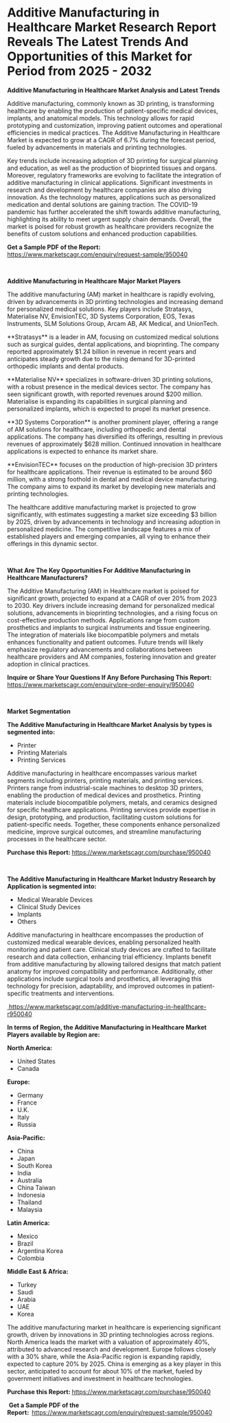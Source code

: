 <p><h1>Additive Manufacturing in Healthcare Market Research Report Reveals The Latest Trends And Opportunities of this Market for Period from 2025 - 2032</h1></p><p><strong>Additive Manufacturing in Healthcare Market Analysis and Latest Trends</strong></p>
<p><p>Additive manufacturing, commonly known as 3D printing, is transforming healthcare by enabling the production of patient-specific medical devices, implants, and anatomical models. This technology allows for rapid prototyping and customization, improving patient outcomes and operational efficiencies in medical practices. The Additive Manufacturing in Healthcare Market is expected to grow at a CAGR of 6.7% during the forecast period, fueled by advancements in materials and printing technologies. </p><p>Key trends include increasing adoption of 3D printing for surgical planning and education, as well as the production of bioprinted tissues and organs. Moreover, regulatory frameworks are evolving to facilitate the integration of additive manufacturing in clinical applications. Significant investments in research and development by healthcare companies are also driving innovation. As the technology matures, applications such as personalized medication and dental solutions are gaining traction. The COVID-19 pandemic has further accelerated the shift towards additive manufacturing, highlighting its ability to meet urgent supply chain demands. Overall, the market is poised for robust growth as healthcare providers recognize the benefits of custom solutions and enhanced production capabilities.</p></p>
<p><strong>Get a Sample PDF of the Report:&nbsp;</strong> <a href="https://www.marketscagr.com/enquiry/request-sample/950040?utm_campaign=2304&utm_medium=2&utm_source=Github&utm_content=ia&utm_term=18042025&utm_id=additive-manufacturing-in-healthcare">https://www.marketscagr.com/enquiry/request-sample/950040</a></p>
<p>&nbsp;</p>
<p><strong>Additive Manufacturing in Healthcare Major Market Players</strong></p>
<p><p>The additive manufacturing (AM) market in healthcare is rapidly evolving, driven by advancements in 3D printing technologies and increasing demand for personalized medical solutions. Key players include Stratasys, Materialise NV, EnvisionTEC, 3D Systems Corporation, EOS, Texas Instruments, SLM Solutions Group, Arcam AB, AK Medical, and UnionTech.</p><p>**Stratasys** is a leader in AM, focusing on customized medical solutions such as surgical guides, dental applications, and bioprinting. The company reported approximately $1.24 billion in revenue in recent years and anticipates steady growth due to the rising demand for 3D-printed orthopedic implants and dental products.</p><p>**Materialise NV** specializes in software-driven 3D printing solutions, with a robust presence in the medical devices sector. The company has seen significant growth, with reported revenues around $200 million. Materialise is expanding its capabilities in surgical planning and personalized implants, which is expected to propel its market presence.</p><p>**3D Systems Corporation** is another prominent player, offering a range of AM solutions for healthcare, including orthopedic and dental applications. The company has diversified its offerings, resulting in previous revenues of approximately $628 million. Continued innovation in healthcare applications is expected to enhance its market share.</p><p>**EnvisionTEC** focuses on the production of high-precision 3D printers for healthcare applications. Their revenue is estimated to be around $60 million, with a strong foothold in dental and medical device manufacturing. The company aims to expand its market by developing new materials and printing technologies.</p><p>The healthcare additive manufacturing market is projected to grow significantly, with estimates suggesting a market size exceeding $3 billion by 2025, driven by advancements in technology and increasing adoption in personalized medicine. The competitive landscape features a mix of established players and emerging companies, all vying to enhance their offerings in this dynamic sector.</p></p>
<p>&nbsp;</p>
<p><strong>What Are The Key Opportunities For Additive Manufacturing in Healthcare Manufacturers?</strong></p>
<p><p>The Additive Manufacturing (AM) in Healthcare market is poised for significant growth, projected to expand at a CAGR of over 20% from 2023 to 2030. Key drivers include increasing demand for personalized medical solutions, advancements in bioprinting technologies, and a rising focus on cost-effective production methods. Applications range from custom prosthetics and implants to surgical instruments and tissue engineering. The integration of materials like biocompatible polymers and metals enhances functionality and patient outcomes. Future trends will likely emphasize regulatory advancements and collaborations between healthcare providers and AM companies, fostering innovation and greater adoption in clinical practices.</p></p>
<p><strong>Inquire or Share Your Questions If Any Before Purchasing This Report:</strong> <a href="https://www.marketscagr.com/enquiry/pre-order-enquiry/950040?utm_campaign=2304&utm_medium=2&utm_source=Github&utm_content=ia&utm_term=18042025&utm_id=additive-manufacturing-in-healthcare">https://www.marketscagr.com/enquiry/pre-order-enquiry/950040</a></p>
<p>&nbsp;</p>
<p><strong>Market Segmentation</strong></p>
<p><strong>The Additive Manufacturing in Healthcare Market Analysis by types is segmented into:</strong></p>
<p><ul><li>Printer</li><li>Printing Materials</li><li>Printing Services</li></ul></p>
<p><p>Additive manufacturing in healthcare encompasses various market segments including printers, printing materials, and printing services. Printers range from industrial-scale machines to desktop 3D printers, enabling the production of medical devices and prosthetics. Printing materials include biocompatible polymers, metals, and ceramics designed for specific healthcare applications. Printing services provide expertise in design, prototyping, and production, facilitating custom solutions for patient-specific needs. Together, these components enhance personalized medicine, improve surgical outcomes, and streamline manufacturing processes in the healthcare sector.</p></p>
<p><strong>Purchase this Report:&nbsp;</strong><a href="https://www.marketscagr.com/purchase/950040?utm_campaign=2304&utm_medium=2&utm_source=Github&utm_content=ia&utm_term=18042025&utm_id=additive-manufacturing-in-healthcare">https://www.marketscagr.com/purchase/950040</a></p>
<p>&nbsp;</p>
<p><strong>The Additive Manufacturing in Healthcare Market Industry Research by Application is segmented into:</strong></p>
<p><ul><li>Medical Wearable Devices</li><li>Clinical Study Devices</li><li>Implants</li><li>Others</li></ul></p>
<p><p>Additive manufacturing in healthcare encompasses the production of customized medical wearable devices, enabling personalized health monitoring and patient care. Clinical study devices are crafted to facilitate research and data collection, enhancing trial efficiency. Implants benefit from additive manufacturing by allowing tailored designs that match patient anatomy for improved compatibility and performance. Additionally, other applications include surgical tools and prosthetics, all leveraging this technology for precision, adaptability, and improved outcomes in patient-specific treatments and interventions.</p></p>
<p><a href="https://www.marketscagr.com/additive-manufacturing-in-healthcare-r950040?utm_campaign=2304&utm_medium=2&utm_source=Github&utm_content=ia&utm_term=18042025&utm_id=additive-manufacturing-in-healthcare">&nbsp;https://www.marketscagr.com/additive-manufacturing-in-healthcare-r950040</a></p>
<p><strong>In terms of Region, the Additive Manufacturing in Healthcare Market Players available by Region are:</strong></p>
<p>
    <p> <strong> North America: </strong>
        <ul>
            <li>United States</li>
            <li>Canada</li>
        </ul>
        </p> 
    <p> <strong> Europe: </strong>
        <ul>
            <li>Germany</li>
            <li>France</li>
            <li>U.K.</li>
            <li>Italy</li>
            <li>Russia</li>
        </ul>
        </p> 
    <p> <strong> Asia-Pacific: </strong>
        <ul>
            <li>China</li>
            <li>Japan</li>
            <li>South Korea</li>
            <li>India</li>
            <li>Australia</li>
            <li>China Taiwan</li>
            <li>Indonesia</li>
            <li>Thailand</li>
            <li>Malaysia</li>
        </ul>
        </p> 
    <p> <strong> Latin America: </strong>
        <ul>
            <li>Mexico</li>
            <li>Brazil</li>
            <li>Argentina Korea</li>
            <li>Colombia</li>
        </ul>
        </p> 
    <p> <strong> Middle East & Africa: </strong>
        <ul>
            <li>Turkey</li>
            <li>Saudi</li>
            <li>Arabia</li>
            <li>UAE</li>
            <li>Korea</li>
        </ul>
    </p>
    </p>
<p><p>The additive manufacturing market in healthcare is experiencing significant growth, driven by innovations in 3D printing technologies across regions. North America leads the market with a valuation of approximately 40%, attributed to advanced research and development. Europe follows closely with a 30% share, while the Asia-Pacific region is expanding rapidly, expected to capture 20% by 2025. China is emerging as a key player in this sector, anticipated to account for about 10% of the market, fueled by government initiatives and investment in healthcare technologies.</p></p>
<p><strong>Purchase this Report: </strong><a href="https://www.marketscagr.com/purchase/950040?utm_campaign=2304&utm_medium=2&utm_source=Github&utm_content=ia&utm_term=18042025&utm_id=additive-manufacturing-in-healthcare">https://www.marketscagr.com/purchase/950040</a></p>
<p>&nbsp;<strong>Get a Sample PDF of the Report:&nbsp;&nbsp;</strong><a href="https://www.marketscagr.com/enquiry/request-sample/950040?utm_campaign=2304&utm_medium=2&utm_source=Github&utm_content=ia&utm_term=18042025&utm_id=additive-manufacturing-in-healthcare">https://www.marketscagr.com/enquiry/request-sample/950040</a></p>
<p><strong></strong></p>
<p><p></p><p></p><p></p></p>